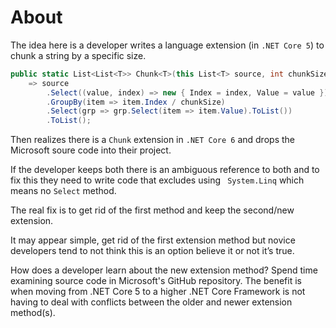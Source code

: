 ﻿# About

The idea here is a developer writes a language extension (in `.NET Core 5`) to chunk a string by a specific size.

```csharp
public static List<List<T>> Chunk<T>(this List<T> source, int chunkSize)
    => source
        .Select((value, index) => new { Index = index, Value = value })
        .GroupBy(item => item.Index / chunkSize)
        .Select(grp => grp.Select(item => item.Value).ToList())
        .ToList();
```

Then realizes there is a `Chunk` extension in `.NET Core 6` and drops the Microsoft soure code into their project.

If the developer keeps both there is an ambiguous reference to both and to fix this they need to write code that excludes using ` System.Linq` which means no `Select` method.

The real fix is to get rid of the first method and keep the second/new extension.

It may appear simple, get rid of the first extension method but novice developers tend to not think this is an option believe it or not it’s true.

How does a developer learn about the new extension method? Spend time examining source code in Microsoft's GitHub repository. The benefit is when moving from .NET Core 5 to a higher .NET Core Framework is not having to deal with conflicts between the older and newer extension method(s).
